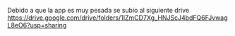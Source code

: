 Debido a que la app es muy pesada se subio al siguiente drive https://drive.google.com/drive/folders/1IZmCD7Xg_HNJScJ4bdFQ6FJvwagL8eO6?usp=sharing
